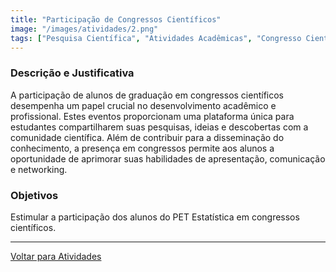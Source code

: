 ```yaml
---
title: "Participação de Congressos Científicos"
image: "/images/atividades/2.png"
tags: ["Pesquisa Científica", "Atividades Acadêmicas", "Congresso Científico", "Desenvolvimento Acadêmico e Profissional"]
---
```

  
### **Descrição e Justificativa**
  
A participação de alunos de graduação em congressos científicos desempenha um papel crucial no desenvolvimento acadêmico e profissional. Estes eventos proporcionam uma plataforma única para estudantes compartilharem suas pesquisas, ideias e descobertas com a comunidade científica. Além de contribuir para a disseminação do conhecimento, a presença em congressos permite aos alunos a oportunidade de aprimorar suas habilidades de apresentação, comunicação e networking. 

### **Objetivos**

Estimular a participação dos alunos do PET Estatística em congressos científicos.

---
[Voltar para Atividades](/atividades/)